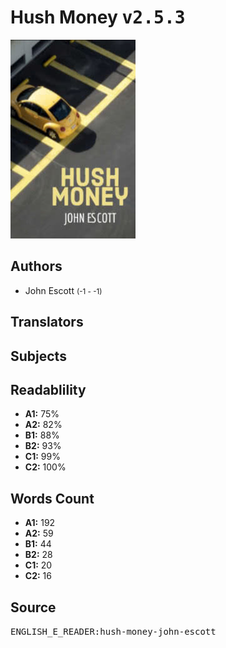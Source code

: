 # Hush Money <kbd>v2.5.3</kbd>

![](./cover.medium.jpg "")

## Authors


 - John Escott <small>(-1 - -1)</small>

## Translators



## Subjects



## Readablility


 - **A1:** 75%
 - **A2:** 82%
 - **B1:** 88%
 - **B2:** 93%
 - **C1:** 99%
 - **C2:** 100%

## Words Count


 - **A1:** 192
 - **A2:** 59
 - **B1:** 44
 - **B2:** 28
 - **C1:** 20
 - **C2:** 16

## Source


<kbd>ENGLISH_E_READER:hush-money-john-escott</kbd>
